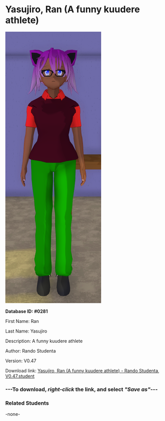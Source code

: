 # Yasujiro, Ran (A funny kuudere athlete)

<img src="Files/Images/Yasujiro, Ran (A funny kuudere athlete).png" title="Yasujiro, Ran (A funny kuudere athlete) - Rando Studenta, V0.47">

**Database ID: #0281**

First Name: Ran

Last Name: Yasujiro

Description: A funny kuudere athlete

Author: Rando Studenta

Version: V0.47

Download link: <a href="https://raw.githubusercontent.com/Arbiter1223/Daigaku-Gurashi-Custom-Students/master/Files/Studen%20Files/Yasujiro%2C%20Ran%20(A%20funny%20kuudere%20athlete)%20-%20Rando%20Studenta%2C%20V0.47.student">Yasujiro, Ran (A funny kuudere athlete) - Rando Studenta, V0.47.student</a>

### ---**To download, _right-click_ the link, and select _"Save as"_**---

### Related Students

-none-
